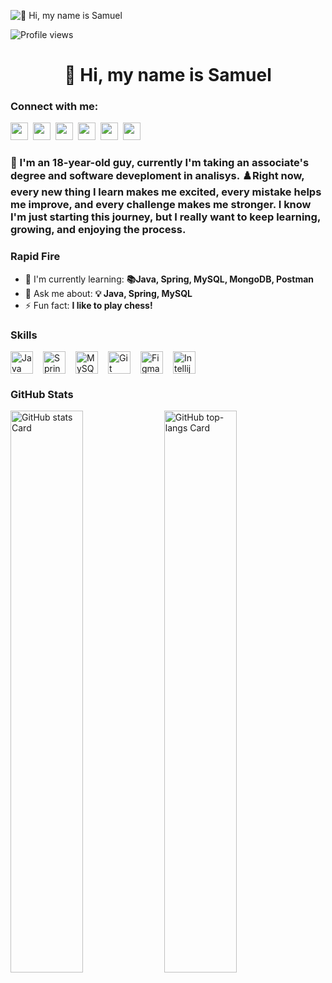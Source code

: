 ![👋 Hi, my name is Samuel](https://user-images.githubusercontent.com/10498744/210012254-234538ff-d198-48aa-8964-37e6fd45d227.gif)

![Profile views](https://komarev.com/ghpvc/?username=SamuelRios64&label=Profile%20views&color=0e75b6&style=flat)

<div id="toc">
  <ul align="center" style="list-style: none">
    <summary>
      <h1>
        👋 Hi, my name is Samuel
      </h1>
    </summary>
  </ul>
</div>

**<h3 align="left">Connect with me:</h3>** 
<p align="left"><a href="https://www.facebook.com/profile.php?id=100040049690821" target="_blank"><img src="https://img.shields.io/badge/Facebook-1877F2?style=for-the-badge&logo=facebook&logoColor=white" height="28" style="margin-right: 4px"></a> <a href="https://github.com/SamuelRios64" target="_blank"><img src="https://img.shields.io/badge/GitHub-100000?style=for-the-badge&logo=github&logoColor=white" height="28" style="margin-right: 4px"></a> <a href="https://www.instagram.com/23____samu" target="_blank"><img src="https://img.shields.io/badge/Instagram-E4405F?style=for-the-badge&logo=instagram&logoColor=white" height="28" style="margin-right: 4px"></a> <a href="https://www.linkedin.com/in/samuel-arcángel-ríos-rendón-355884307" target="_blank"><img src="https://img.shields.io/badge/LinkedIn-0077B5?style=for-the-badge&logo=linkedin&logoColor=white" height="28" style="margin-right: 4px"></a> <a href="https://twitter.com/Samuel_dat12" target="_blank"><img src="https://img.shields.io/badge/Twitter-000000?style=for-the-badge&logo=X&logoColor=white" height="28" style="margin-right: 4px"></a> <a href="https://www.tiktok.com/@samuel_dat" target="_blank"><img src="https://img.shields.io/badge/TikTok-000000?style=for-the-badge&logo=tiktok&logoColor=white" height="28" style="margin-right: 4px"></a></p>

 **<h3 align="left">🚀 I'm an 18-year-old guy, currently I'm taking an associate's degree and software deveploment in analisys.
♟️Right now, every new thing I learn makes me excited, every mistake helps me improve, and every challenge makes me stronger. I know I'm just starting this journey, but I really want to keep learning, growing, and enjoying the process.</h3>**

**<h3 align="left">Rapid Fire</h3>**

- 🌱 I'm currently learning: **📚Java, Spring, MySQL, MongoDB, Postman**
- 💬 Ask me about: **💡   Java, Spring, MySQL**
- ⚡ Fun fact: **I like to play chess!**

 **<h3 align="left">Skills</h3>**

<div style="display: flex; flex-wrap: wrap; gap: 8px; justify-content: left;"><img src="https://cdn.jsdelivr.net/gh/devicons/devicon/icons/java/java-original.svg" height="36" alt="Java" style="margin-right: 8px"> <img src="https://cdn.jsdelivr.net/gh/devicons/devicon/icons/spring/spring-original.svg" height="36" alt="Spring" style="margin-right: 8px"> <img src="https://cdn.jsdelivr.net/gh/devicons/devicon@latest/icons/mysql/mysql-original-wordmark.svg" height="36" alt="MySQL" style="margin-right: 8px"> <img src="https://cdn.jsdelivr.net/gh/devicons/devicon/icons/git/git-original.svg" height="36" alt="Git" style="margin-right: 8px"> <img src="https://cdn.jsdelivr.net/gh/devicons/devicon@latest/icons/figma/figma-original.svg" height="36" alt="Figma" style="margin-right: 8px"> <img src="https://cdn.jsdelivr.net/gh/devicons/devicon@latest/icons/intellij/intellij-original.svg" height="36" alt="Intellij" style="margin-right: 8px"></div>

 **<h3 align="left">GitHub Stats</h3>**

<p align="left">
  <img width="48%" src="https://github-readme-stats.vercel.app/api?username=SamuelRios64&theme=default&cache_seconds=1800&border_radius=4&hide_title=false&hide_rank=true&show_icons=true&include_all_commits=true&line_height=25&hide_border=false&text_bold=false&disable_animations=false&show=" alt="GitHub stats Card" />
  <img width="48%" src="https://github-readme-stats.vercel.app/api/top-langs?username=SamuelRios64&theme=default&cache_seconds=1800&border_radius=4&hide_title=false&layout=compact&langs_count=5&card_width=400&hide_progress=false" alt="GitHub top-langs Card" />
</p>

